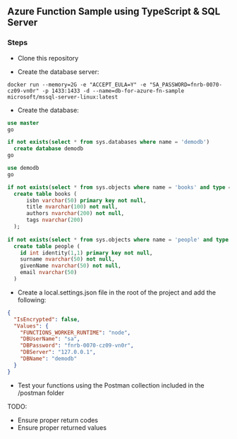 ## Azure Function Sample using TypeScript & SQL Server 

### Steps

- Clone this repository

- Create the database server:
```
docker run --memory=2G -e "ACCEPT_EULA=Y" -e "SA_PASSWORD=fnrb-0070-cz09-vn0r" -p 1433:1433 -d --name=db-for-azure-fn-sample microsoft/mssql-server-linux:latest
```

- Create the database:
```sql
use master
go

if not exists(select * from sys.databases where name = 'demodb')
  create database demodb
go 

use demodb
go

if not exists(select * from sys.objects where name = 'books' and type = 'u')
  create table books (
      isbn varchar(50) primary key not null,
      title nvarchar(100) not null,
      authors nvarchar(200) not null,
      tags nvarchar(200)
  );
  
if not exists(select * from sys.objects where name = 'people' and type = 'u')
  create table people (
    id int identity(1,1) primary key not null,
    surname nvarchar(50) not null,
    givenName nvarchar(50) not null,
    email nvarchar(50)
  )
```

- Create a local.settings.json file in the root of the project and add the following:
```JSON
{
  "IsEncrypted": false,
  "Values": {
    "FUNCTIONS_WORKER_RUNTIME": "node",
    "DBUserName": "sa",
    "DBPassword": "fnrb-0070-cz09-vn0r",
    "DBServer": "127.0.0.1",
    "DBName": "demodb"
  }
}
```

- Test your functions using the Postman collection included in the /postman folder

TODO:

- Ensure proper return codes
- Ensure proper returned values 